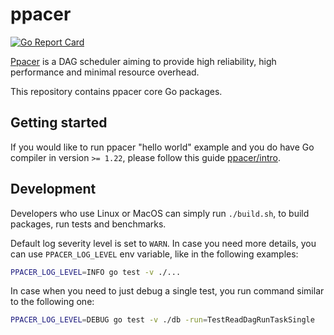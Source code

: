 # ppacer

[![Go Report Card](https://goreportcard.com/badge/github.com/ppacer/core)](https://goreportcard.com/report/github.com/ppacer/core)

[Ppacer](https://ppacer.org) is a DAG scheduler aiming to provide high
reliability, high performance and minimal resource overhead.

This repository contains ppacer core Go packages.


## Getting started

If you would like to run ppacer "hello world" example and you do have Go
compiler in version `>= 1.22`, please follow this guide
[ppacer/intro](https://ppacer.org/start/intro).



## Development

Developers who use Linux or MacOS can simply run `./build.sh`, to build
packages, run tests and benchmarks.

Default log severity level is set to `WARN`. In case you need more details, you
can use `PPACER_LOG_LEVEL` env variable, like in the following examples:

```bash
PPACER_LOG_LEVEL=INFO go test -v ./...
```

In case when you need to just debug a single test, you run command similar to
the following one:

```bash
PPACER_LOG_LEVEL=DEBUG go test -v ./db -run=TestReadDagRunTaskSingle
```




